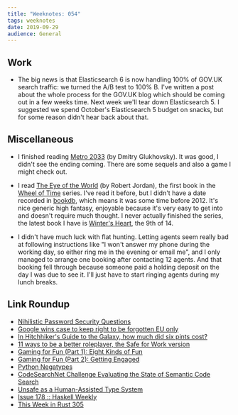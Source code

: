 ```yaml
---
title: "Weeknotes: 054"
tags: weeknotes
date: 2019-09-29
audience: General
---
```


## Work

- The big news is that Elasticsearch 6 is now handling 100% of GOV.UK
  search traffic: we turned the A/B test to 100% B.  I've written a
  post about the whole process for the GOV.UK blog which should be
  coming out in a few weeks time.  Next week we'll tear down
  Elasticsearch 5.  I suggested we spend October's Elasticsearch 5
  budget on snacks, but for some reason didn't hear back about that.

## Miscellaneous

- I finished reading [Metro 2033][] (by Dmitry Glukhovsky).  It was
  good, I didn't see the ending coming.  There are some sequels and
  also a game I might check out.

- I read [The Eye of the World][] (by Robert Jordan), the first book
  in the [Wheel of Time][] series.  I've read it before, but I didn't
  have a date recorded in [bookdb][], which means it was some time
  before 2012.  It's nice generic high fantasy, enjoyable because it's
  very easy to get into and doesn't require much thought.  I never
  actually finished the series, the latest book I have is [Winter's
  Heart][], the 9th of 14.

- I didn't have much luck with flat hunting.  Letting agents seem
  really bad at following instructions like "I won't answer my phone
  during the working day, so either ring me in the evening or email
  me", and I only managed to arrange one booking after contacting 12
  agents.  And that booking fell through because someone paid a
  holding deposit on the day I was due to see it.  I'll just have to
  start ringing agents during my lunch breaks.

[Metro 2033]: https://en.wikipedia.org/wiki/Metro_2033
[The Eye of the World]: https://en.wikipedia.org/wiki/The_Eye_of_the_World
[Wheel of Time]: https://en.wikipedia.org/wiki/The_Wheel_of_Time
[bookdb]: https://www.barrucadu.co.uk/bookdb/
[Winter's Heart]: https://en.wikipedia.org/wiki/Winter%27s_Heart

## Link Roundup

- [Nihilistic Password Security Questions](https://www.mcsweeneys.net/articles/nihilistic-password-security-questions)
- [Google wins case to keep right to be forgotten EU only](https://www.theguardian.com/technology/2019/sep/24/victory-for-google-in-landmark-right-to-be-forgotten-case)
- [In Hitchhiker's Guide to the Galaxy, how much did six pints cost?](https://scifi.stackexchange.com/questions/128515/in-hitchhikers-guide-to-the-galaxy-how-much-did-six-pints-cost)
- [11 ways to be a better roleplayer, the Safe for Work version](http://lookrobot.co.uk/11-ways-better-roleplayer-safe-work-version/)
- [Gaming for Fun (Part 1): Eight Kinds of Fun](https://theangrygm.com/gaming-for-fun-part-1-eight-kinds-of-fun/)
- [Gaming for Fun (Part 2): Getting Engaged](https://theangrygm.com/gaming-for-fun-part-2-getting-engaged/)
- [Python Negatypes](https://www.hillelwayne.com/post/negatypes/)
- [CodeSearchNet Challenge Evaluating the State of Semantic Code Search](https://arxiv.org/pdf/1909.09436.pdf)
- [Unsafe as a Human-Assisted Type System](https://matklad.github.io/2019/07/25/unsafe-as-a-type-system.html)
- [Issue 178 :: Haskell Weekly](https://haskellweekly.news/issues/178.html)
- [This Week in Rust 305](https://this-week-in-rust.org/blog/2019/09/24/this-week-in-rust-305/)
